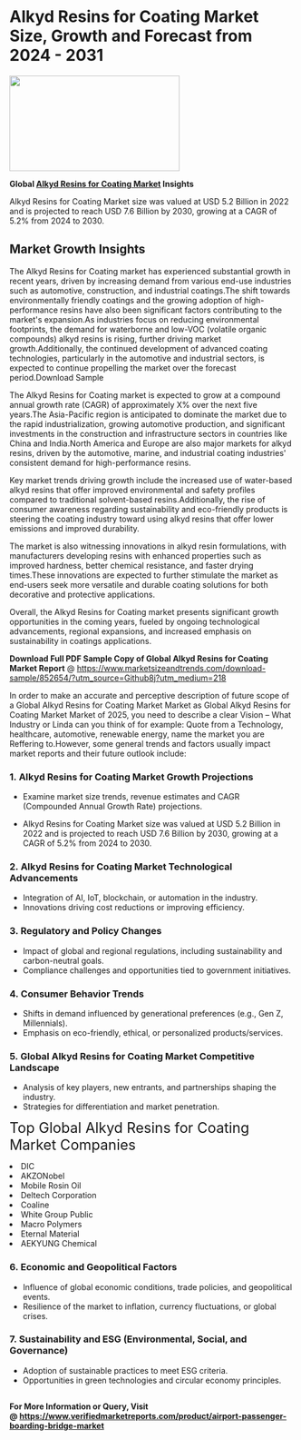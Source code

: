 <H1>Alkyd Resins for Coating Market Size, Growth and Forecast from 2024 - 2031</H1><img class="aligncenter size-medium wp-image-584254" src="https://thirdeyenews.in/wp-content/uploads/2024/09/Global-Market-Research-300x168.jpeg" alt="" width="300" height="168" /><p><strong>Global&nbsp;<a href="https://www.marketsizeandtrends.com/download-sample/852654/?utm_source=Github8j?utm_medium=218">Alkyd Resins for Coating Market</a> Insights</strong></p><p>Alkyd Resins for Coating Market size was valued at USD 5.2 Billion in 2022 and is projected to reach USD 7.6 Billion by 2030, growing at a CAGR of 5.2% from 2024 to 2030.</p><p><h2>Market Growth Insights</h2> <p>The Alkyd Resins for Coating market has experienced substantial growth in recent years, driven by increasing demand from various end-use industries such as automotive, construction, and industrial coatings.The shift towards environmentally friendly coatings and the growing adoption of high-performance resins have also been significant factors contributing to the market's expansion.As industries focus on reducing environmental footprints, the demand for waterborne and low-VOC (volatile organic compounds) alkyd resins is rising, further driving market growth.Additionally, the continued development of advanced coating technologies, particularly in the automotive and industrial sectors, is expected to continue propelling the market over the forecast period.Download Sample</p> <p>The Alkyd Resins for Coating market is expected to grow at a compound annual growth rate (CAGR) of approximately X% over the next five years.The Asia-Pacific region is anticipated to dominate the market due to the rapid industrialization, growing automotive production, and significant investments in the construction and infrastructure sectors in countries like China and India.North America and Europe are also major markets for alkyd resins, driven by the automotive, marine, and industrial coating industries' consistent demand for high-performance resins.</p> <p>Key market trends driving growth include the increased use of water-based alkyd resins that offer improved environmental and safety profiles compared to traditional solvent-based resins.Additionally, the rise of consumer awareness regarding sustainability and eco-friendly products is steering the coating industry toward using alkyd resins that offer lower emissions and improved durability.</p> <p>The market is also witnessing innovations in alkyd resin formulations, with manufacturers developing resins with enhanced properties such as improved hardness, better chemical resistance, and faster drying times.These innovations are expected to further stimulate the market as end-users seek more versatile and durable coating solutions for both decorative and protective applications.</p> <p>Overall, the Alkyd Resins for Coating market presents significant growth opportunities in the coming years, fueled by ongoing technological advancements, regional expansions, and increased emphasis on sustainability in coatings applications.</p> <p></p><p><span class=""><strong>Download Full PDF Sample Copy of Global Alkyd Resins for Coating Market Report</strong> @ <a href="https://www.marketsizeandtrends.com/download-sample/852654/?utm_source=Github8j?utm_medium=218" target="_blank">https://www.marketsizeandtrends.com/download-sample/852654/?utm_source=Github8j?utm_medium=218</a></span></p><p>In order to make an accurate and perceptive description of future scope of a Global&nbsp;Alkyd Resins for Coating Market Market as Global&nbsp;Alkyd Resins for Coating Market Market of 2025, you need to describe a clear Vision &ndash; What Industry or Linda can you think of for example: Quote from a Technology, healthcare, automotive, renewable energy, name the market you are Reffering to.However, some general trends and factors usually impact market reports and their future outlook include:</p><h3>1.&nbsp;<strong>Alkyd Resins for Coating Market Growth Projections</strong></h3><ul><li>Examine market size trends, revenue estimates and CAGR (Compounded Annual Growth Rate) projections.</li><li><p>Alkyd Resins for Coating Market size was valued at USD 5.2 Billion in 2022 and is projected to reach USD 7.6 Billion by 2030, growing at a CAGR of 5.2% from 2024 to 2030.</p></li></ul><h3>2.&nbsp;<strong>Alkyd Resins for Coating Market Technological Advancements</strong></h3><ul><li>Integration of AI, IoT, blockchain, or automation in the industry.</li><li>Innovations driving cost reductions or improving efficiency.</li></ul><h3>3.&nbsp;<strong>Regulatory and Policy Changes</strong></h3><ul><li>Impact of global and regional regulations, including sustainability and carbon-neutral goals.</li><li>Compliance challenges and opportunities tied to government initiatives.</li></ul><h3>4.&nbsp;<strong>Consumer Behavior Trends</strong></h3><ul><li>Shifts in demand influenced by generational preferences (e.g., Gen Z, Millennials).</li><li>Emphasis on eco-friendly, ethical, or personalized products/services.</li></ul><h3>5.&nbsp;<strong>Global Alkyd Resins for Coating Market Competitive Landscape</strong></h3><ul><li>Analysis of key players, new entrants, and partnerships shaping the industry.</li><li>Strategies for differentiation and market penetration.</li></ul><p data-pm-slice="1 1 []"><span style="color: inherit; font-family: inherit; font-size: 25px;">Top Global Alkyd Resins for Coating Market Companies</span></p><div class="" data-test-id=""><p><li>DIC</li><li> AKZONobel</li><li> Mobile Rosin Oil</li><li> Deltech Corporation</li><li> Coaline</li><li> White Group Public</li><li> Macro Polymers</li><li> Eternal Material</li><li> AEKYUNG Chemical</li></p></div><h3>6.&nbsp;<strong>Economic and Geopolitical Factors</strong></h3><ul><li>Influence of global economic conditions, trade policies, and geopolitical events.</li><li>Resilience of the market to inflation, currency fluctuations, or global crises.</li></ul><h3>7.&nbsp;<strong>Sustainability and ESG (Environmental, Social, and Governance)</strong></h3><ul><li>Adoption of sustainable practices to meet ESG criteria.</li><li>Opportunities in green technologies and circular economy principles.</li></ul><h2><strong style="font-size: 14px;">For More Information or Query, Visit @&nbsp;</strong><a style="background-color: #ffffff; font-size: 14px;" href="https://www.marketsizeandtrends.com/report/alkyd-resins-for-coating-market/" target="_blank">https://www.verifiedmarketreports.com/product/airport-passenger-boarding-bridge-market</a></h2>